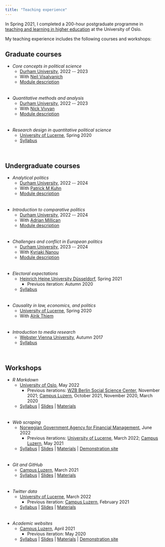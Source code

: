 ```yaml
---
title: "Teaching experience"
---
```


In Spring 2021, I completed a 200-hour postgraduate programme in <a href="https://www.uio.no/link/english/academic-development/" target="_blank">teaching and learning in higher education</a> at the University of Oslo.

My teaching experience includes the following courses and workshops: 

## Graduate courses

* *Core concepts in political science*
  - <a href="https://www.durham.ac.uk/" target="_blank">Durham University</a>, 2022 -- 2023
  - With <a href="http://www.neilvisal.com/" target="_blank">Neil Visalvanich</a> 
  - <a href="https://www.dur.ac.uk/postgraduate.modules/module_description/?year=2022&module_code=SGIA48030" target="_blank">Module description</a>

<div style = "line-height: 50%;">
    <br>
</div>

* *Quantitative methods and analysis*
  - <a href="https://www.durham.ac.uk/" target="_blank">Durham University</a>, 2022 -- 2023
  - With <a href="https://sites.google.com/view/nickvivyan" target="_blank">Nick Vivyan</a> 
  - <a href="https://www.dur.ac.uk/postgraduate.modules/module_description/?year=2022&module_code=SGIA49915" target="_blank">Module description</a>

<div style = "line-height: 50%;">
    <br>
</div>

* *Research design in quantitative political science*
  - <a href="https://www.unilu.ch/en/" target="_blank">University of Lucerne</a>, Spring 2020
  - <a href="https://resulumit.com/syllabi/20spring_rd.pdf" target="_blank">Syllabus</a>

<br>

## Undergraduate courses

* *Analytical politics*
  - <a href="https://www.durham.ac.uk/" target="_blank">Durham University</a>, 2022 -- 2024
  - With <a href="https://sites.google.com/site/pmkuhndr/home?pli=1" target="_blank">Patrick M Kuhn</a> 
  - <a href="https://www.dur.ac.uk/faculty.handbook/module_description/?year=2023&module_code=SGIA2361" target="_blank">Module description</a>

<div style = "line-height: 50%;">
    <br>
</div>

* *Introduction to comparative politics*
  - <a href="https://www.durham.ac.uk/" target="_blank">Durham University</a>, 2022 -- 2024
  - With <a href="https://www.durham.ac.uk/staff/adrian-millican/" target="_blank">Adrian Millican</a> 
  - <a href="https://www.dur.ac.uk/faculty.handbook/module_description/?year=2023&module_code=SGIA1211" target="_blank">Module description</a>

<div style = "line-height: 50%;">
    <br>
</div>

* *Challenges and conflict in European politics*
  - <a href="https://www.durham.ac.uk/" target="_blank">Durham University</a>, 2023 -- 2024
  - With <a href="https://www.durham.ac.uk/staff/kyriaki-nanou/" target="_blank">Kyriaki Nanou</a> 
  - <a href="https://apps.dur.ac.uk/faculty.handbook/2023/UG/module/SGIA2371" target="_blank">Module description</a>

<div style = "line-height: 50%;">
    <br>
</div>


* *Electoral expectations*
  - <a href="https://www.hhu.de/en/" target="_blank">Heinrich Heine University Düsseldorf</a>, Spring 2021     
     - Previuos iteration: Autumn 2020
  - <a href="https://resulumit.com/syllabi/21spring_ee.pdf" target="_blank">Syllabus</a>

<div style = "line-height: 50%;">
    <br>
</div>

* *Causality in law, economics, and politics*
  - <a href="https://www.unilu.ch/en/" target="_blank">University of Lucerne</a>, Spring 2020
  - With <a href="http://www.alrik-thiem.net/" target="_blank">Alrik Thiem</a>

<div style = "line-height: 50%;">
    <br>
</div>

* *Introduction to media research*
  - <a href="http://webster.ac.at" target="_blank">Webster Vienna University</a>, Autumn 2017
  - <a href="https://resulumit.com/syllabi/17fall_rm.pdf" target="_blank">Syllabus</a>

<br>

## Workshops

* *R Markdown*
  - <a href="https://www.uio.no/english/" target="_blank">University of Oslo</a>, May 2022
     - Previous iterations: <a href="https://www.wzb.eu/en" target="_blank">WZB Berlin Social Science Center</a>, November 2021; <a href="https://www.campus-luzern.ch/" target="_blank">Campus Luzern</a>, October 2021, November 2020, March 2020
  - <a href="https://resulumit.com/syllabi/20autumn_rmd.pdf" target="_blank">Syllabus</a> | <a href="https://resulumit.com/teaching/rmd_workshop.html" target="_blank">Slides</a> | <a href="https://github.com/resulumit/rmd_workshop" target="_blank">Materials</a>

<div style = "line-height: 50%;">
    <br>
</div>

* *Web scraping*
  - <a href="https://dfo.no/english" target="_blank">Norwegian Government Agency for Financial Management</a>, June 2022
     - Previous iterations: <a href="https://www.unilu.ch/en/" target="_blank">University of Lucerne</a>, March 2022;  <a href="https://www.campus-luzern.ch/" target="_blank">Campus Luzern</a>, May 2021
  - <a href="https://resulumit.com/syllabi/21spring_ws.pdf" target="_blank">Syllabus</a> | <a href="https://resulumit.com/teaching/scrp_workshop.html" target="_blank">Slides</a> | <a href="https://github.com/resulumit/scrp_workshop" target="_blank">Materials</a> | <a href="https://luzpar.netlify.app/" target="_blank">Demonstration site</a>
  
<div style = "line-height: 50%;">
    <br>
</div>

* *Git and GitHub*
  - <a href="https://www.campus-luzern.ch/" target="_blank">Campus Luzern</a>, March 2021
  - <a href="https://resulumit.com/syllabi/21spring_git.pdf" target="_blank">Syllabus</a> | <a href="https://resulumit.com/teaching/git_workshop.html" target="_blank">Slides</a> | <a href="https://github.com/resulumit/git_workshop" target="_blank">Materials</a>

<div style = "line-height: 50%;">
    <br>
</div>

* *Twitter data*
  - <a href="https://www.unilu.ch/en/" target="_blank">University of Lucerne</a>, March 2022
     - Previous iteration: <a href="https://www.campus-luzern.ch/" target="_blank">Campus Luzern</a>, February 2021
  - <a href="https://resulumit.com/syllabi/21spring_twtr.pdf" target="_blank">Syllabus</a> | <a href="https://resulumit.com/teaching/twtr_workshop.html" target="_blank">Slides</a> | <a href="https://github.com/resulumit/twtr_workshop" target="_blank">Materials</a>
    
<div style = "line-height: 50%;">
    <br>
</div>

* *Academic websites*
  - <a href="https://www.campus-luzern.ch/" target="_blank">Campus Luzern</a>, April 2021
     - Previous iteration: May 2020
  - <a href="https://resulumit.com/syllabi/21spring_rbd.pdf" target="_blank">Syllabus</a> | <a href="https://resulumit.com/teaching/rbd_workshop.html" target="_blank">Slides</a> | <a href="https://github.com/resulumit/workshop_website" target="_blank">Materials</a> | <a href="https://janejdoe.netlify.app/" target="_blank">Demonstration site</a>